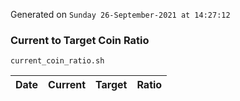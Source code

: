 Generated on `Sunday 26-September-2021 at 14:27:12`

### Current to Target Coin Ratio
`current_coin_ratio.sh`

Date|Current|Target|Ratio
---|---|---|---
